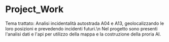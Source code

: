 # Project_Work
Tema trattato: Analisi incidentalità autostrada A04 e A13, geolocalizzando le loro posizioni e prevedendo incidenti futuri.\n
Nel progetto sono presenti l'analisi dati e l'api per utilizzo della mappa e la costruzione della proria AI.
